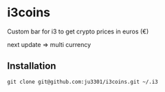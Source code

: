# i3coins

Custom bar for i3 to get crypto prices in euros (€) 

next update => multi currency 

## Installation
    git clone git@github.com:ju3301/i3coins.git ~/.i3

    